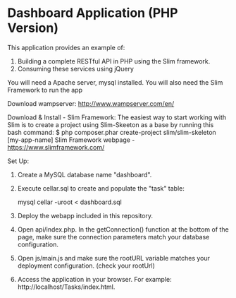 # Dashboard Application (PHP Version) #

This application provides an example of:
1. Building a complete RESTful API in PHP using the Slim framework.
2. Consuming these services using jQuery

You will need a Apache server, mysql installed.
You will also need the Slim Framework to run the app

Download wampserver:
http://www.wampserver.com/en/ 

Download & Install -  Slim Framework:
The easiest way to start working with Slim is to create a project using Slim-Skeeton as a base by running this bash command:
$ php composer.phar create-project slim/slim-skeleton [my-app-name]
Slim Framework webpage - https://www.slimframework.com/

Set Up:
1. Create a MySQL database name "dashboard".
2. Execute cellar.sql to create and populate the "task" table:

	mysql cellar -uroot < dashboard.sql

3. Deploy the webapp included in this repository.
4. Open api/index.php. In the getConnection() function at the bottom of the page, make sure the connection parameters match your database configuration. 
5. Open js/main.js and make sure the rootURL variable matches your deployment configuration. (check your rootUrl)
6. Access the application in your browser. For example: http://localhost/Tasks/index.html.
